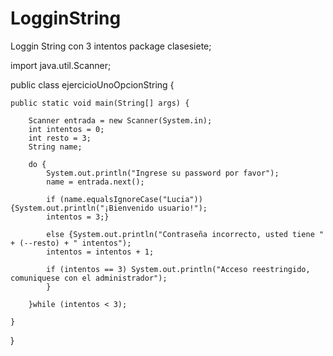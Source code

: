 # LogginString
Loggin String con 3 intentos
package clasesiete;

import java.util.Scanner;

public class ejercicioUnoOpcionString {
	
	public static void main(String[] args) {
		
		Scanner entrada = new Scanner(System.in);
		int intentos = 0;
		int resto = 3;
		String name;
		
		do {
			System.out.println("Ingrese su password por favor");
			name = entrada.next();
			
			if (name.equalsIgnoreCase("Lucia")) {System.out.println("¡Bienvenido usuario!");
			intentos = 3;}
			
			else {System.out.println("Contraseña incorrecto, usted tiene " + (--resto) + " intentos");
			intentos = intentos + 1;
			
			if (intentos == 3) System.out.println("Acceso reestringido, comuniquese con el administrador");
			}
			
		}while (intentos < 3);
		
	}

}

